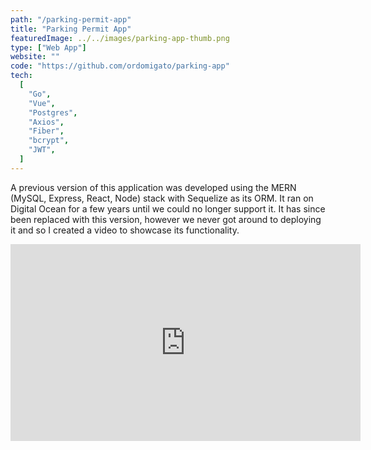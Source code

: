 ```yaml
---
path: "/parking-permit-app"
title: "Parking Permit App"
featuredImage: ../../images/parking-app-thumb.png
type: ["Web App"]
website: ""
code: "https://github.com/ordomigato/parking-app"
tech:
  [
    "Go",
    "Vue",
    "Postgres",
    "Axios",
    "Fiber",
    "bcrypt",
    "JWT",
  ]
---
```


<div class="card notice">
<p>
A previous version of this application was developed using the MERN (MySQL, Express, React, Node) stack with Sequelize as its ORM. It ran on Digital Ocean for a few years until we could no longer support it. It has since been replaced with this version, however we never got around to deploying it and so I created a video to showcase its functionality.
</p>
</div>

<div class="center w-100">
<iframe width="560" height="315" src="https://www.youtube.com/embed/SCixTRwwc_g?si=0z4io4iKWx7B_x07" title="YouTube video player" frameborder="0" allow="accelerometer; autoplay; clipboard-write; encrypted-media; gyroscope; picture-in-picture; web-share" referrerpolicy="strict-origin-when-cross-origin" allowfullscreen></iframe>
</div>